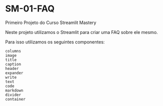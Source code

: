 # SM-01-FAQ
Primeiro Projeto do Curso Streamlit Mastery

Neste projeto utilizamos o Streamlit para criar uma FAQ sobre ele mesmo.

Para isso utilizamos os seguintes componentes:

    columns
    image
    title
    caption
    header
    expander
    write
    text
    code
    markdown
    divider
    container
